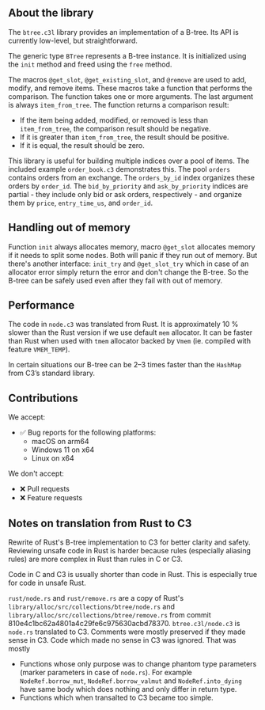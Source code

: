 ## About the library

The `btree.c3l` library provides an implementation of a B-tree.
Its API is currently low-level, but straightforward.

The generic type `BTree` represents a B-tree instance. It is initialized using the `init` method
and freed using the `free` method.

The macros `@get_slot`, `@get_existing_slot`, and `@remove` are used to add, modify, and remove items.
These macros take a function that performs the comparison. The function takes one or more arguments.
The last argument is always `item_from_tree`. The function returns a comparison result:

- If the item being added, modified, or removed is less than `item_from_tree`,
  the comparison result should be negative.
- If it is greater than `item_from_tree`, the result should be positive.
- If it is equal, the result should be zero.

This library is useful for building multiple indices over a pool of items.
The included example `order_book.c3` demonstrates this.
The pool `orders` contains orders from an exchange.
The `orders_by_id` index organizes these orders by `order_id`.
The `bid_by_priority` and `ask_by_priority` indices are partial - they include
only bid or ask orders, respectively - and organize them by `price`, `entry_time_us`, and `order_id`.

## Handling out of memory

Function `init` always allocates memory, macro `@get_slot` allocates memory if it needs to split some nodes.
Both will panic if they run out of memory. But there's another interface: `init_try` and `@get_slot_try`
which in case of an allocator error simply return the error and don't change the B-tree.
So the B-tree can be safely used even after they fail with out of memory.

## Performance

The code in `node.c3` was translated from Rust.
It is approximately 10 % slower than the Rust version if we use default `mem` allocator.
It can be faster than Rust when used with `tmem` allocator backed by `Vmem`
(ie. compiled with feature `VMEM_TEMP`).

In certain situations our B-tree can be 2–3 times faster
than the `HashMap` from C3’s standard library.

## Contributions

We accept:

- ✅ Bug reports for the following platforms:
  - macOS on arm64
  - Windows 11 on x64
  - Linux on x64

We don't accept:

- ❌ Pull requests
- ❌ Feature requests

## Notes on translation from Rust to C3

Rewrite of Rust's B-tree implementation to C3 for better clarity and safety.
Reviewing unsafe code in Rust is harder because rules (especially aliasing rules)
are more complex in Rust than rules in C or C3.

Code in C and C3 is usually shorter than code in Rust.
This is especially true for code in unsafe Rust.

`rust/node.rs` and `rust/remove.rs` are a copy of Rust's
`library/alloc/src/collections/btree/node.rs`
and `library/alloc/src/collections/btree/remove.rs`
from commit 810e4c1bc62a4801a4c29fe6c975630acbd78370.
`btree.c3l/node.c3` is `node.rs` translated to C3.
Comments were mostly preserved if they made sense in C3.
Code which made no sense in C3 was ignored. That was mostly

- Functions whose only purpose was to change phantom type parameters
  (marker parameters in case of `node.rs`).
  For example `NodeRef.borrow_mut`, `NodeRef.borrow_valmut` and `NodeRef.into_dying`
  have same body which does nothing and only differ in return type.
- Functions which when transalted to C3 became too simple.
